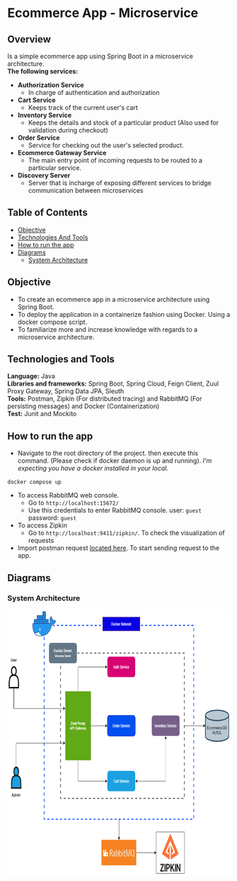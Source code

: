 # Ecommerce App - Microservice
## Overview
Is a simple ecommerce app using Spring Boot in a microservice architecture.\
**The following services:**
- **Authorization Service**
  - In charge of authentication and authorization
- **Cart Service**
  - Keeps track of the current user's cart
- **Inventory Service**
  - Keeps the details and stock of a particular product (Also used for validation during checkout)
- **Order Service**
  - Service for checking out the user's selected product.
- **Ecommerce Gateway Service**
  - The main entry point of incoming requests to be routed to a particular service.
- **Discovery Server**
  - Server that is incharge of exposing different services to bridge communication between microservices

## Table of Contents

- [Objective](#objective)
- [Technologies And Tools](#technologies-and-tools)
- [How to run the app](#how-to-run-the-app)
- [Diagrams](#diagrams)
  - [System Architecture](#system-architecture)

## Objective
- To create an ecommerce app in a microservice architecture using Spring Boot.
- To deploy the application in a containerize fashion using Docker. Using a docker compose script.
- To familiarize more and increase knowledge with regards to a microservice architecture.

## Technologies and Tools
**Language:** Java\
**Libraries and frameworks:** Spring Boot, Spring Cloud, Feign Client, Zuul Proxy Gateway, Spring Data JPA, Sleuth\
**Tools:** Postman, Zipkin (For distributed tracing) and RabbitMQ (For persisting messages) and Docker (Containerization)\
**Test:** Junit and Mockito

## How to run the app
- Navigate to the root directory of the project. then execute this command. (Please check if docker daemon is up and running). *I'm expecting you have a docker installed in your local.*
```
docker compose up
```
- To access RabbitMQ web console.
  - Go to `http://localhost:15672/`
  - Use this credentials to enter RabbitMQ console. user: `guest` password: `guest`
- To access Zipkin
  - Go to `http://localhost:9411/zipkin/`. To check the visualization of requests
- Import postman request [located here](./postman-requests/e-commerce-postman-request-collection.json). To start sending request to the app.
  
## Diagrams
### System Architecture
<img src="./img/ecommerce-microservice.png" width="600" height="600">

